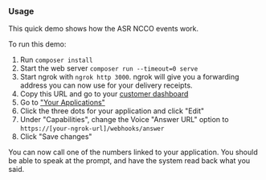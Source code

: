 ### Usage

This quick demo shows how the ASR NCCO events work.

To run this demo:

1. Run `composer install`
2. Start the web server `composer run --timeout=0 serve`
3. Start ngrok with `ngrok http 3000`. ngrok will give you a forwarding address you can now use for your delivery receipts.
4. Copy this URL and go to your [customer dashboard](https://dashboard.nexmo.com/sign-in)
5. Go to ["Your Applications"](https://dashboard.nexmo.com/applications)
6. Click the three dots for your application and click "Edit"
7. Under "Capabilities", change the Voice "Answer URL" option to `https://[your-ngrok-url]/webhooks/answer`
7. Click "Save changes"

You can now call one of the numbers linked to your application. You should be able to speak at the prompt, and 
have the system read back what you said.
